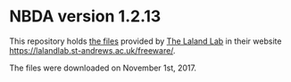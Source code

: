 # NBDA version 1.2.13

This repository holds [the files](http://synergy.st-andrews.ac.uk/lalandlab/files/2016/09/NBDA-version-1.2.13.zip)  provided by [The Laland Lab](https://lalandlab.st-andrews.ac.uk/) in their website https://lalandlab.st-andrews.ac.uk/freeware/.

The files were downloaded on November 1st, 2017.

